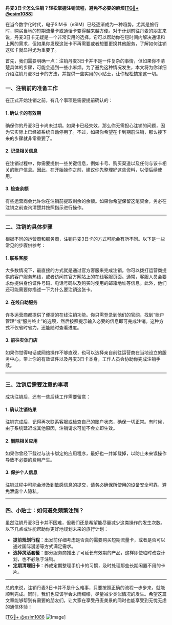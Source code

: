 **丹麦3日卡怎么注销？轻松掌握注销流程，避免不必要的麻烦[[TG💪+ @esim1088](https://t.me/s/esim1088)]**

在当今数字化时代，电子SIM卡（eSIM）已经逐渐成为一种趋势。尤其是旅行时，购买当地的短期流量卡或通话卡变得越来越方便。对于计划前往丹麦的朋友来说，丹麦3日卡无疑是一个非常实用的选择。它可以帮助你在短时间内解决通讯和上网的需求，但如果你发现这张卡不再需要或者想要更换其他服务，了解如何注销这张卡就显得尤为重要了。

首先，我们需要明确一点：注销丹麦3日卡并不是一件复杂的事情，但如果你不清楚具体的步骤，可能会遇到一些小麻烦。为了避免这种情况发生，本文将为你详细介绍注销丹麦3日卡的方法，并提供一些实用的小贴士，让你轻松搞定这一切。

### 一、注销前的准备工作

在正式开始注销之前，有几个事项是需要提前确认的：

#### 1. 确认卡的有效期
确保你的丹麦3日卡尚未过期。如果卡已经失效，那么你无需担心注销的问题，因为它实际上已经被系统自动停用了。不过，如果你希望在卡到期前注销，那么接下来的步骤就非常重要了。

#### 2. 记录相关信息
在注销过程中，你需要提供一些关键信息，例如卡号、购买渠道以及任何与该卡相关的账户信息。因此，在开始操作之前，建议你先整理好这些资料，以便后续使用。

#### 3. 检查余额
有些运营商会允许你在注销前提取剩余的余额。如果你希望保留这笔资金，务必在注销之前查询清楚并按照指示进行操作。

---

### 二、注销的具体步骤

根据不同的运营商和服务商，注销丹麦3日卡的方式可能会有所不同。以下是一些常见的步骤供参考：

#### 1. 联系客服
大多数情况下，最直接的方式就是通过官方客服来完成注销。你可以拨打运营商提供的客户服务热线，或者访问其官方网站上的在线客服页面。通常，客服人员会要求你提供身份证件号码、电话号码以及购买时使用的邮箱地址等信息。此外，他们还可能需要你描述一下为什么要注销这张卡。

#### 2. 在线自助服务
许多运营商都提供了便捷的在线注销功能。你只需登录到他们的官网，找到“账户管理”或“服务终止”的选项，然后按照提示输入必要的信息即可完成注销。这种方式不仅省时省力，还能随时查看进度。

#### 3. 前往实体门店
如果你觉得电话或网络操作不够直观，也可以选择亲自前往运营商在当地设立的服务中心。带上你的有效证件以及丹麦3日卡本身，工作人员会协助你完成注销手续。

---

### 三、注销后需要注意的事项

成功注销后，还有一些后续工作需要留意：

#### 1. 确认注销结果
注销完成后，记得再次联系客服或检查自己的账户状态，确保一切正常。有时候，由于系统延迟或其他原因，注销请求可能不会立即生效。

#### 2. 删除相关应用
如果你曾经下载过与该卡绑定的应用程序，最好也一并卸载掉，以防止未来误操作导致不必要的费用产生。

#### 3. 保护个人信息
注销过程中可能会涉及到敏感信息的提交，请务必确保所使用的设备安全可靠，避免泄露个人隐私。

---

### 四、小贴士：如何避免频繁注销？

虽然注销丹麦3日卡并不困难，但我们还是希望能尽量减少这类操作的发生次数。以下几点或许能帮助你更好地规划未来的旅行计划：

- **提前规划行程**：出发前仔细考虑是否真的需要购买短期流量卡，或者是否可以通过国际漫游等方式满足需求。
- **选择灵活套餐**：部分服务商推出了可延长有效期的产品，这样即使临时改变计划，也不必急于注销。
- **定期清理旧卡**：养成定期整理手机卡的习惯，及时处理那些长期闲置不用的卡片。

---

总的来说，注销丹麦3日卡并不是什么难事，只要按照正确的流程一步步来，就能顺利完成。同时，我们也应该学会未雨绸缪，尽量减少类似情况的发生。希望这篇文章能够帮到有需要的朋友们，让大家在享受丹麦美景的同时也能享受到无忧无虑的通信体验！

[[TG💪+ @esim1088](https://t.me/s/esim1088) ![Image](https://i.postimg.cc/4NQfJmqS/Snipaste-2025-05-13-00-14-12.png)]